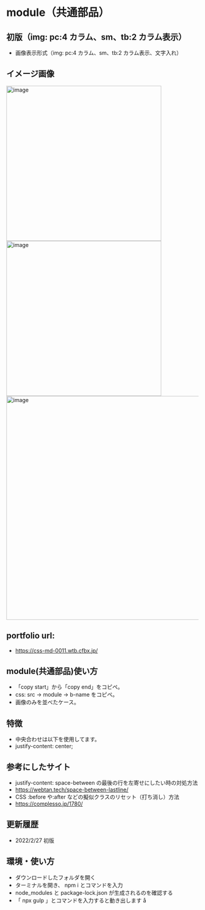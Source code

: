 # module（共通部品）

## 初版（img: pc:4 カラム、sm、tb:2 カラム表示）

- 画像表示形式（img: pc:4 カラム、sm、tb:2 カラム表示、文字入れ）

## イメージ画像
<img width="406" alt="image" src="https://user-images.githubusercontent.com/99580997/155873350-23b621d5-ba25-4803-95ae-11c23fc18c75.png">
<img width="406" alt="image" src="https://user-images.githubusercontent.com/99580997/155873369-793a6568-592d-4a10-801b-764bab004f1e.png">
<img width="586" alt="image" src="https://user-images.githubusercontent.com/99580997/155873402-67979729-9283-49a7-baea-913ac472b3d7.png">

## portfolio url:

- https://css-md-0011.wtb.cfbx.jp/

## module(共通部品)使い方

- 「copy start」から「copy end」をコピペ。
- css: src -> module -> b-name をコピペ。
- 画像のみを並べたケース。

## 特徴

- 中央合わせは以下を使用してます。
- justify-content: center;

## 参考にしたサイト

- justify-content: space-between の最後の行を左寄せにしたい時の対処方法
- https://webtan.tech/space-between-lastline/
- CSS :before や:after などの擬似クラスのリセット（打ち消し）方法
- https://complesso.jp/1780/

## 更新履歴

- 2022/2/27 初版

## 環境・使い方

- ダウンロードしたフォルダを開く
- ターミナルを開き、 npm i とコマンドを入力
- node_modules と package-lock.json が生成されるのを確認する
- 「 npx gulp 」とコマンドを入力すると動き出します
  å
